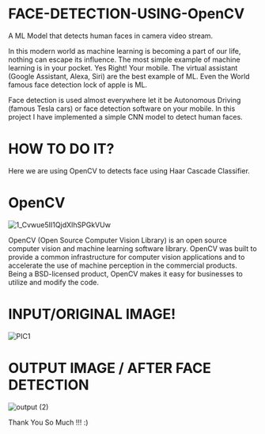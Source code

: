 # FACE-DETECTION-USING-OpenCV
A ML Model that detects human faces in camera video stream.


In this modern world as machine learning is becoming a part of our life, nothing can escape its influence. The most simple example of machine learning is in your pocket. Yes Right! Your mobile. The virtual assistant (Google Assistant, Alexa, Siri) are the best example of ML. Even the World famous face detection lock of apple is ML.

Face detection is used almost everywhere let it be Autonomous Driving (famous Tesla cars) or face detection software on your mobile. In this project I have implemented  a simple CNN model to detect human faces.


# HOW TO DO IT?
Here we are using OpenCV to detects face using Haar Cascade Classifier.

# OpenCV
![1_Cvwue5II1QjdXIhSPGkVUw](https://user-images.githubusercontent.com/80860185/111618726-be60d680-880a-11eb-8b46-1005a35f4f08.jpg)

OpenCV (Open Source Computer Vision Library) is an open source computer vision and machine learning software library. OpenCV was built to provide a common infrastructure for computer vision applications and to accelerate the use of machine perception in the commercial products. Being a BSD-licensed product, OpenCV makes it easy for businesses to utilize and modify the code.

# INPUT/ORIGINAL IMAGE!
![PIC1](https://user-images.githubusercontent.com/80860185/111618095-f87da880-8809-11eb-9cb6-84cc34940af1.png)

# OUTPUT IMAGE / AFTER FACE DETECTION
![output (2)](https://user-images.githubusercontent.com/80860185/111618068-ef8cd700-8809-11eb-8031-507509842f5d.jpg)


Thank You So Much !!!  :)
